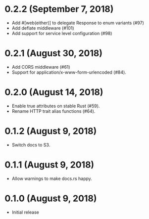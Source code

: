 # 0.2.2 (September 7, 2018)

* Add #[web(either)] to delegate Response to enum variants (#97)
* Add deflate middleware (#101)
* Add support for service level configuration (#98)

# 0.2.1 (August 30, 2018)

* Add CORS middleware (#61)
* Support for application/x-www-form-urlencoded (#84).

# 0.2.0 (August 14, 2018)

* Enable true attributes on stable Rust (#59).
* Rename HTTP trait alias functions (#64).

# 0.1.2 (August 9, 2018)

* Switch docs to S3.

# 0.1.1 (August 9, 2018)

* Allow warnings to make docs.rs happy.

# 0.1.0 (August 9, 2018)

* Initial release
